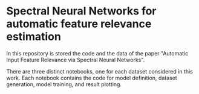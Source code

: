 # Spectral Neural Networks for automatic feature relevance estimation

In this repository is stored the code and the data of the paper "Automatic Input Feature Relevance via Spectral Neural Networks".

There are three distinct notebooks, one for each dataset considered in this work. Each notebook contains the code for model definition, dataset generation, model training, and result plotting.
